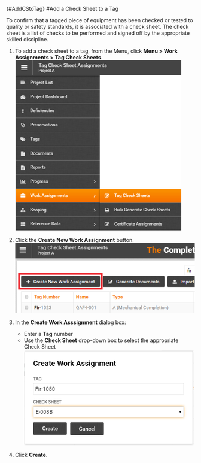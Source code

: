 {#AddCStoTag}
#Add a Check Sheet to a Tag 

To confirm that a tagged piece of equipment has been checked or tested to quality or safety standards, it is associated with a check sheet. The check sheet is a list of checks to be performed and signed off by the appropriate skilled discipline. 

1. To add a check sheet to a tag, from the Menu, click **Menu > Work Assignments > Tag Check Sheets**.    
![Menu > Work Assignments > Tag Check Sheets](images\Mtagchecksheetassignments.PNG)  

1. Click the **Create New Work Assignment** button.  
![Create New Work Assignment to Tag](images\tagcsassignments-createnew.png)  

1. In the **Create Work Asssignment** dialog box:
    - Enter a **Tag** number
    - Use the **Check Sheet** drop-down box to select the appropriate Check Sheet  
    ![Create New Work Assignment to Tag](images\CreateWorkAssignment-AddCStoTag.png) 
     
1. Click **Create**.
    
